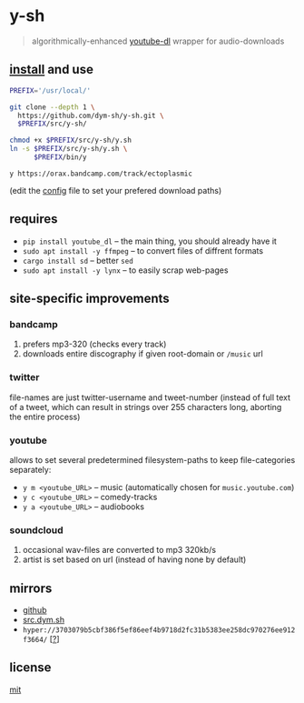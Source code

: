 # y-sh

> algorithmically-enhanced [youtube-dl](https://yt-dl.org) wrapper for audio-downloads


## [install](./install.sh) and use
``` sh
PREFIX='/usr/local/'

git clone --depth 1 \
  https://github.com/dym-sh/y-sh.git \
  $PREFIX/src/y-sh/

chmod +x $PREFIX/src/y-sh/y.sh
ln -s $PREFIX/src/y-sh/y.sh \
      $PREFIX/bin/y
```

`y https://orax.bandcamp.com/track/ectoplasmic`

(edit the [config](./config.sh) file to set your prefered download paths)


## requires
- `pip install youtube_dl` – the main thing, you should already have it
- `sudo apt install -y ffmpeg` – to convert files of diffrent formats
- `cargo install sd` – better `sed`
- `sudo apt install -y lynx` – to easily scrap web-pages


## site-specific improvements

### bandcamp
1. prefers mp3-320 (checks every track)
2. downloads entire discography if given root-domain or `/music` url

### twitter
file-names are just twitter-username and tweet-number
(instead of full text of a tweet, which can result in strings over 255 characters long, aborting the entire process)

### youtube
allows to set several predetermined filesystem-paths to keep file-categories separately:

- `y m <youtube_URL>` – music (automatically chosen for `music.youtube.com`)
- `y c <youtube_URL>` – comedy-tracks
- `y a <youtube_URL>` – audiobooks

### soundcloud
1. occasional wav-files are converted to mp3 320kb/s
2. artist is set based on url (instead of having none by default)


## mirrors
- [github](https://github.com/dym-sh/y-sh/)
- [src.dym.sh](https://src.dym.sh/y-sh/)
- `hyper://3703079b5cbf386f5ef86eef4b9718d2fc31b5383ee258dc970276ee912f3664/` [[?](https://beakerbrowser.com)]


## license
[mit](./LICENSE)
